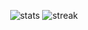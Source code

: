 <p align="center">
    <img alt="stats" src="https://github-readme-stats.vercel.app/api?username=atl128&count_private=true&show_icons=true&theme=dracula&hide_border=true"/>
    <img alt="streak" src="https://github-readme-stats.vercel.app/api/top-langs/?username=atl128&layout=compact&theme=dracula&count_private=true"/>
</p>
